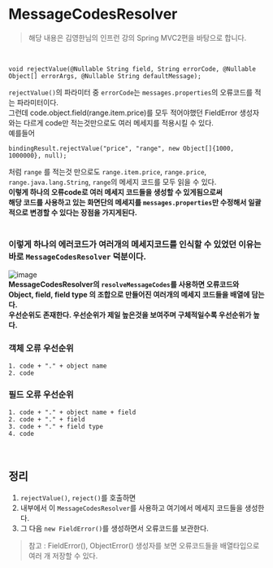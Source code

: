 # MessageCodesResolver

> 해당 내용은 김영한님의 인프런 강의 Spring MVC2편을 바탕으로 합니다.   
</br>

```
void rejectValue(@Nullable String field, String errorCode, @Nullable Object[] errorArgs, @Nullable String defaultMessage);
```
`rejectValue()`의 파라미터 중 `errorCode`는 `messages.properties`의 오류코드를 적는 파라미터이다.   
그런데 code.object.field(range.item.price)를 모두 적어야했던 FieldError 생성자와는 다르게 code만 적는것만으로도 여러 메세지를 적용시킬 수 있다.   
예를들어 
```
bindingResult.rejectValue("price", "range", new Object[]{1000, 1000000}, null);
```
처럼 `range` 를 적는것 만으로도 `range.item.price`, `range.price`, `range.java.lang.String`, `range`의 메세지 코드를 모두 읽을 수 있다.   
**이렇게 하나의 오류code로 여러 메세지 코드들을 생성할 수 있게됨으로써    
해당 코드를 사용하고 있는 화면단의 메세지를 `messages.properties`만 수정해서 일괄적으로 변경할 수 있다는 장점을 가지게된다.**   
</br>

### 이렇게 하나의 에러코드가 여러개의 메세지코드를 인식할 수 있었던 이유는 바로 `MessageCodesResolver` 덕분이다. ###   

![image](https://user-images.githubusercontent.com/108853290/223119139-873440d3-2f79-4099-babc-52e4641e9e21.png)      
**MessageCodesResolver의 `resolveMessageCodes`를 사용하면 오류코드와 Object, field, field type 의 조합으로 만들어진 여러개의 메세지 코드들을 배열에 담는다.**   
**우선순위도 존재한다. 우선순위가 제일 높은것을 보여주며 구체적일수록 우선순위가 높다.**   

### 객체 오류 우선순위 ###
```
1. code + "." + object name
2. code
```

### 필드 오류  우선순위 ###
```
1. code + "." + object name + field
2. code + "." + field
3. code + "." + field type
4. code
```
</br>

## 정리 ##
1. `rejectValue()`, `reject()`를 호출하면    
2. 내부에서 이 `MessageCodesResolver`를 사용하고 여기에서 메세지 코드들을 생성한다.
3. 그 다음 `new FieldError()`를 생성하면서 오류코드를 보관한다.   
> 참고 :  FieldError(), ObjectError() 생성자를 보면 오류코드들을 배열타입으로 여러 개 저장할 수 있다.
